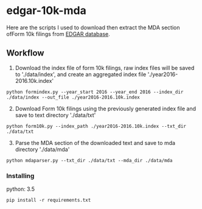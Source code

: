 # edgar-10k-mda

Here are the scripts I used to download then extract the MDA section ofForm 10k filings from [EDGAR database](https://www.sec.gov/edgar/).

## Workflow



1. Download the index file of form 10k filings, raw index files will be saved to './data/index', and create an aggregated index file './year2016-2016.10k.index'
```
python formindex.py --year_start 2016 --year_end 2016 --index_dir ./data/index --out_file ./year2016-2016.10k.index
```

2. Download Form 10k filings using the previously generated index file and save to text directory './data/txt'
  ```
  python form10k.py --index_path ./year2016-2016.10k.index --txt_dir ./data/txt
  ```
3. Parse the MDA section of the downloaded text and save to mda directory './data/mda'
```
python mdaparser.py --txt_dir ./data/txt --mda_dir ./data/mda
```

### Installing
python: 3.5
```
pip install -r requirements.txt
```

